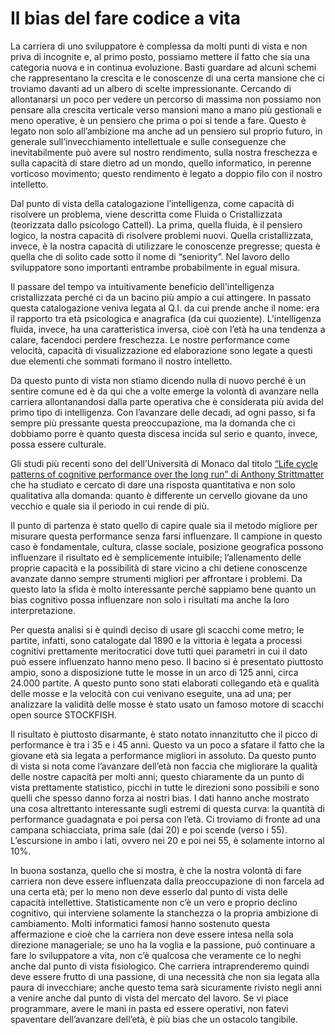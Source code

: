 # Il bias del fare codice a vita

La carriera di uno sviluppatore è complessa da molti punti di vista e non priva di incognite e, al primo posto, possiamo mettere il fatto che sia una categoria nuova e in continua evoluzione. Basti guardare ad alcuni schemi che rappresentano la crescita e le conoscenze di una certa mansione che ci troviamo davanti ad un albero di scelte impressionante. Cercando di allontanarsi un poco per vedere un percorso di massima non possiamo non pensare alla crescita verticale verso mansioni mano a mano più gestionali e meno operative, è un pensiero che prima o poi si tende a fare. Questo è legato non solo all’ambizione ma anche ad un pensiero sul proprio futuro, in generale sull’invecchiamento intellettuale e sulle conseguenze che inevitabilmente può avere sul nostro rendimento, sulla nostra freschezza e sulla capacità di stare dietro ad un mondo, quello informatico, in perenne vorticoso movimento; questo rendimento è legato a doppio filo con il nostro intelletto.

Dal punto di vista della catalogazione l’intelligenza, come capacità di risolvere un problema, viene descritta come Fluida o Cristallizzata (teorizzata dallo psicologo Cattell). La prima, quella fluida, è il pensiero logico, la nostra capacità di risolvere problemi nuovi. Quella cristallizzata, invece, è la nostra capacità di utilizzare le conoscenze pregresse; questa è quella che di solito cade sotto il nome di “seniority”. Nel lavoro dello sviluppatore sono importanti entrambe probabilmente in egual misura.

Il passare del tempo va intuitivamente beneficio dell'intelligenza cristallizzata perché ci da un bacino più ampio a cui attingere. In passato questa catalogazione veniva legata al Q.I. da cui prende anche il nome: era il rapporto tra età psicologica e anagrafica (da cui quoziente). L’intelligenza fluida, invece, ha una caratteristica inversa, cioè con l’età ha una tendenza a calare, facendoci perdere freschezza. Le nostre performance come velocità, capacità di visualizzazione ed elaborazione sono legate a questi due elementi che sommati formano il nostro intelletto.

Da questo punto di vista non stiamo dicendo nulla di nuovo perché è un sentire comune ed è da qui che a volte emerge la volontà di avanzare nella carriera allontanandosi dalla parte operativa che è considerata più avida del primo tipo di intelligenza. Con l’avanzare delle decadi, ad ogni passo, si fa sempre più pressante questa preoccupazione, ma la domanda che ci dobbiamo porre è quanto questa discesa incida sul serio e quanto, invece, possa essere culturale.

Gli studi più recenti sono del dell’Università di Monaco dal titolo [“Life cycle patterns of cognitive performance over the long run” di Anthony Strittmatter](https://www.pnas.org/doi/10.1073/pnas.2006653117) che ha studiato e cercato di dare una risposta quantitativa e non solo qualitativa alla domanda: quanto è differente un cervello giovane da uno vecchio e quale sia il periodo in cui rende di più.

Il punto di partenza è stato quello di capire quale sia il metodo migliore per misurare questa performance senza farsi influenzare. Il campione in questo caso è fondamentale, cultura, classe sociale, posizione geografica possono influenzare il risultato ed è semplicemente intuibile; l’allenamento delle proprie capacità e la possibilità di stare vicino a chi detiene conoscenze avanzate danno sempre strumenti migliori per affrontare i problemi. Da questo lato la sfida è molto interessante perché sappiamo bene quanto un bias cognitivo possa influenzare non solo i risultati ma anche la loro interpretazione.

Per questa analisi si è quindi deciso di usare gli scacchi come metro; le partite, infatti, sono catalogate dal 1890 e la vittoria è legata a processi cognitivi prettamente meritocratici dove tutti quei parametri in cui il dato può essere influenzato hanno meno peso. Il bacino si è presentato piuttosto ampio, sono a disposizione tutte le mosse in un arco di 125 anni, circa 24.000 partite. A questo punto sono stati elaborati collegando età e qualità delle mosse e la velocità con cui venivano eseguite, una ad una; per analizzare la validità delle mosse è stato usato un famoso motore di scacchi open source STOCKFISH.

Il risultato è piuttosto disarmante, è stato notato innanzitutto che il picco di performance è tra i 35 e i 45 anni. Questo va un poco a sfatare il fatto che la giovane età sia legata a performance migliori in assoluto. Da questo punto di vista si nota come l’avanzare dell’età non faccia che migliorare la qualità delle nostre capacità per molti anni; questo chiaramente da un punto di vista prettamente statistico, picchi in tutte le direzioni sono possibili e sono quelli che spesso danno forza ai nostri bias. I dati hanno anche mostrato una cosa altrettanto interessante sugli estremi di questa curva: la quantità di performance guadagnata e poi persa con l’età. Ci troviamo di fronte ad una campana schiacciata, prima sale (dai 20) e poi scende (verso i 55). L’escursione in ambo i lati, ovvero nei 20 e poi nei 55, è solamente intorno al 10%.

In buona sostanza, quello che si mostra, è che la nostra volontà di fare carriera non deve essere influenzata dalla preoccupazione di non farcela ad una certa età; per lo meno non deve esserlo dal punto di vista delle capacità intellettive. Statisticamente non c’è un vero e proprio declino cognitivo, qui interviene solamente la stanchezza o la propria ambizione di cambiamento. Molti informatici famosi hanno sostenuto questa affermazione e cioè che la carriera non deve essere intesa nella sola direzione manageriale; se uno ha la voglia e la passione, può continuare a fare lo sviluppatore a vita, non c’è qualcosa che veramente ce lo neghi anche dal punto di vista fisiologico. Che carriera intraprenderemo quindi deve essere frutto di una passione, di una necessità che non sia legata alla paura di invecchiare; anche questo tema sarà sicuramente rivisto negli anni a venire anche dal punto di vista del mercato del lavoro. Se vi piace programmare, avere le mani in pasta ed essere operativi, non fatevi spaventare dell’avanzare dell’età, è più bias che un ostacolo tangibile.
